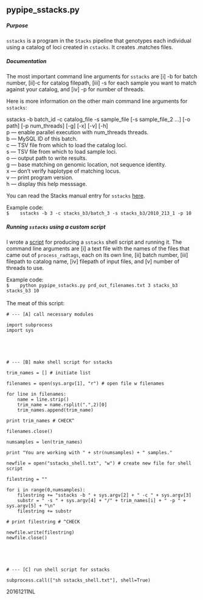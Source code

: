 ## pypipe_sstacks.py




##### Purpose
``sstacks`` is a program in the ``Stacks`` pipeline that genotypes each individual using a catalog of loci created in ``cstacks``. It creates .matches files.

##### Documentation
The most important command line arguments for ``sstacks`` are [i] -b for batch number, [ii]-c for catalog filepath, [iii] -s for each sample you want to match against your catalog, and [iv] -p for number of threads.

Here is more information on the other main command line arguments for ``sstacks``:

sstacks -b batch_id -c catalog_file -s sample_file [-s sample_file_2 ...] [-o path] [-p num_threads] [-g] [-x] [-v] [-h]
<br>p — enable parallel execution with num_threads threads.
<br>b — MySQL ID of this batch.
<br>c — TSV file from which to load the catalog loci.
<br>s — TSV file from which to load sample loci.
<br>o — output path to write results.
<br>g — base matching on genomic location, not sequence identity.
<br>x — don’t verify haplotype of matching locus.
<br>v — print program version.
<br>h — display this help messsage.


You can read the Stacks manual entry for ``sstacks`` [here](http://catchenlab.life.illinois.edu/stacks/comp/sstacks.php).

Example code:
<br>
```$	sstacks -b 3 -c stacks_b3/batch_3 -s stacks_b3/2010_213_1 -p 10```

##### Running ``sstacks`` using a custom script

I wrote a [ script](https://github.com/nclowell/FISH546/blob/master/Cod-Time-Series-Project/Scripts/Markdown_files_for_scripts/pypipe_sstacks.md) for producing a ``sstacks`` shell script and running it. The command line arguments are [i] a text file with the names of the files that came out of ``process_radtags``, each on its own line, [ii] batch number, [iii] filepath to catalog name, [iv] filepath of input files, and [v] number of threads to use.

Example code:
<br>
```$	python pypipe_sstacks.py prd_out_filenames.txt 3 stacks_b3 stacks_b3 10```
<br>
<br>
The meat of this script:

```
# --- [A] call necessary modules

import subprocess
import sys 





# --- [B] make shell script for sstacks

trim_names = [] # initiate list

filenames = open(sys.argv[1], "r") # open file w filenames 

for line in filenames:
	name = line.strip()
	trim_name = name.rsplit(".",2)[0]
	trim_names.append(trim_name)

print trim_names # CHECK^

filenames.close()

numsamples = len(trim_names)

print "You are working with " + str(numsamples) + " samples."

newfile = open("sstacks_shell.txt", "w") # create new file for shell script

filestring = ""

for i in range(0,numsamples):
	filestring += "sstacks -b " + sys.argv[2] + " -c " + sys.argv[3]
	substr = " -s " + sys.argv[4] + "/" + trim_names[i] + " -p " + sys.argv[5] + "\n"
	filestring += substr	

# print filestring # ^CHECK

newfile.write(filestring)
newfile.close()





# --- [C] run shell script for sstacks

subprocess.call(["sh sstacks_shell.txt"], shell=True)

```

20161211NL